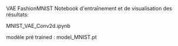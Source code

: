VAE FashionMNIST
Notebook d'entraînement et de visualisation des résultats:

MNIST_VAE_Conv2d.ipynb

modèle pré trained :
model_MNIST.pt
